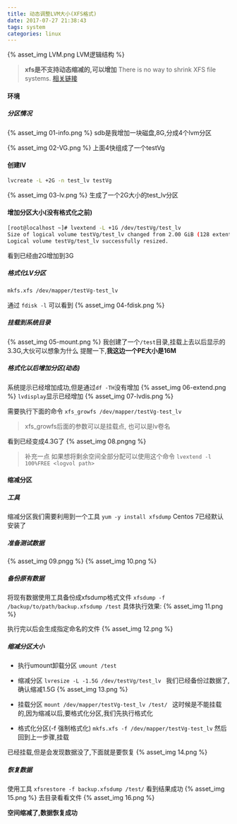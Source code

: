 ```yaml
---
title: 动态调整LVM大小(XFS格式)
date: 2017-07-27 21:38:43
tags: system
categories: linux
---
```

{% asset_img LVM.png LVM逻辑结构 %}

> **xfs是不支持动态缩减的,可以增加**
> There is no way to shrink XFS file systems.
> [相关链接](http://tldp.org/HOWTO/LVM-HOWTO/reducelv.html)

<!-- more -->

#### 环境
##### 分区情况
{% asset_img 01-info.png %}
sdb是我增加一块磁盘,8G,分成4个lvm分区

{% asset_img 02-VG.png %}
上面4快组成了一个testVg

#### 创建lV
```bash
lvcreate -L +2G -n test_lv testVg
```
{% asset_img 03-lv.png %}
生成了一个2G大小的test_lv分区


#### 增加分区大小(没有格式化之前)
```bash
[root@localhost ~]# lvextend -L +1G /dev/testVg/test_lv 
Size of logical volume testVg/test_lv changed from 2.00 GiB (128 extents) to 3.00 GiB (192 extents).
Logical volume testVg/test_lv successfully resized.
```
看到已经由2G增加到3G

##### 格式化LV分区
```bash
mkfs.xfs /dev/mapper/testVg-test_lv 
```
通过 `fdisk -l` 可以看到
{% asset_img 04-fdisk.png %}

##### 挂载到系统目录
{% asset_img 05-mount.png %}
我创建了一个`/test`目录,挂载上去以后显示的3.3G,大伙可以想象为什么
提醒一下,**我这边一个PE大小是16M**

##### 格式化以后增加分区(动态)
系统提示已经增加成功,但是通过`df -TH`没有增加
{% asset_img 06-extend.png %}
`lvdisplay`显示已经增加
{% asset_img 07-lvdis.png %}


需要执行下面的命令
`xfs_growfs /dev/mapper/testVg-test_lv`
> xfs_growfs后面的参数可以是挂载点, 也可以是lv卷名

看到已经变成4.3G了
{% asset_img 08.pngng %}
> 补充一点
> 如果想将剩余空间全部分配可以使用这个命令
> `lvextend -l 100%FREE <logvol path>`

#### 缩减分区
##### 工具
缩减分区我们需要利用到一个工具
`yum -y install xfsdump`
Centos 7已经默认安装了

##### 准备测试数据
{% asset_img 09.pngg %}
{% asset_img 10.png %}


##### 备份原有数据
将现有数据使用工具备份成xfsdump格式文件
`xfsdump -f /backup/to/path/backup.xfsdump /test`
具体执行效果:
{% asset_img 11.png %}

执行完以后会生成指定命名的文件
{% asset_img 12.png %}

##### 缩减分区大小
+ 执行umount卸载分区
`umount /test`
+ 缩减分区
`lvresize -L -1.5G /dev/testVg/test_lv `
我们已经备份过数据了,确认缩减1.5G
{% asset_img 13.png %}

+ 挂载分区
`mount /dev/mapper/testVg-test_lv /test/ `
这时候是不能挂载的,因为缩减以后,要格式化分区,我们先执行格式化

+ 格式化分区(-f 强制格式化)
`mkfs.xfs -f /dev/mapper/testVg-test_lv`
然后回到上一步骤,挂载

已经挂载,但是会发现数据没了,下面就是要恢复
{% asset_img 14.png %}

##### 恢复数据
使用工具
`xfsrestore -f backup.xfsdump /test/`
看到结果成功
{% asset_img 15.png %}
去目录看看文件
{% asset_img 16.png %}

**空间缩减了,数据恢复成功**